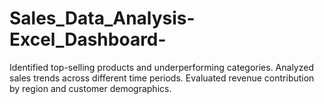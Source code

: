 # Sales_Data_Analysis-Excel_Dashboard-
Identified top-selling products and underperforming categories. Analyzed sales trends across different time periods. Evaluated revenue contribution by region and customer demographics.
